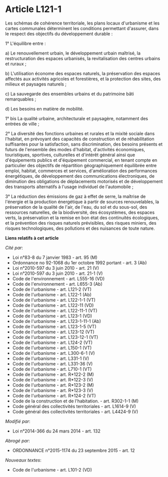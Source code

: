 # Article L121-1

Les schémas de cohérence territoriale, les plans locaux d'urbanisme et les cartes communales déterminent les conditions
permettant d'assurer, dans le respect des objectifs du développement durable : 

1° L'équilibre entre : 

a) Le renouvellement urbain, le développement urbain maîtrisé, la restructuration des espaces urbanisés, la revitalisation
des centres urbains et ruraux ; 

b) L'utilisation économe des espaces naturels, la préservation des espaces affectés aux activités agricoles et forestières,
et la protection des sites, des milieux et paysages naturels ; 

c) La sauvegarde des ensembles urbains et du patrimoine bâti remarquables ; 

d) Les besoins en matière de mobilité. 

1° bis La qualité urbaine, architecturale et paysagère, notamment des entrées de ville ; 

2° La diversité des fonctions urbaines et rurales et la mixité sociale dans l'habitat, en prévoyant des capacités de
construction et de réhabilitation suffisantes pour la satisfaction, sans discrimination, des besoins présents et futurs de
l'ensemble des modes d'habitat, d'activités économiques, touristiques, sportives, culturelles et d'intérêt général ainsi que
d'équipements publics et d'équipement commercial, en tenant compte en particulier des objectifs de répartition
géographiquement équilibrée entre emploi, habitat, commerces et services, d'amélioration des performances énergétiques, de
développement des communications électroniques, de diminution des obligations de déplacements motorisés et de développement
des transports alternatifs à l'usage individuel de l'automobile ; 

3° La réduction des émissions de gaz à effet de serre, la maîtrise de l'énergie et la production énergétique à partir de
sources renouvelables, la préservation de la qualité de l'air, de l'eau, du sol et du sous-sol, des ressources naturelles, de
la biodiversité, des écosystèmes, des espaces verts, la préservation et la remise en bon état des continuités écologiques, et
la prévention des risques naturels prévisibles, des risques miniers, des risques technologiques, des pollutions et des
nuisances de toute nature.

**Liens relatifs à cet article**

_Cité par_:

  - Loi n°83-8 du 7 janvier 1983 - art. 95 (M)
  - Ordonnance no 92-1068 du 1er octobre 1992 portant  - art. 3 (Ab)
  - Loi n°2010-597 du 3 juin 2010 - art. 21 (V)
  - Loi n°2010-597 du 3 juin 2010 - art. 21-1 (V)
  - Code de l'environnement - art. L555-16 (VD)
  - Code de l'environnement - art. L655-3 (Ab)
  - Code de l'urbanisme - art. L121-2 (VT)
  - Code de l'urbanisme - art. L122-1 (Ab)
  - Code de l'urbanisme - art. L122-1-1 (VT)
  - Code de l'urbanisme - art. L122-11 (VD)
  - Code de l'urbanisme - art. L122-11-1 (VT)
  - Code de l'urbanisme - art. L123-1 (VD)
  - Code de l'urbanisme - art. L123-1-11-1 (Ab)
  - Code de l'urbanisme - art. L123-1-5 (VT)
  - Code de l'urbanisme - art. L123-12 (VT)
  - Code de l'urbanisme - art. L123-12-1 (VT)
  - Code de l'urbanisme - art. L124-2 (VT)
  - Code de l'urbanisme - art. L150-1 (VT)
  - Code de l'urbanisme - art. L300-6-1 (V)
  - Code de l'urbanisme - art. L331-1 (V)
  - Code de l'urbanisme - art. L331-36 (V)
  - Code de l'urbanisme - art. L710-1 (VT)
  - Code de l'urbanisme - art. R*122-2 (M)
  - Code de l'urbanisme - art. R*122-3 (V)
  - Code de l'urbanisme - art. R*123-2 (M)
  - Code de l'urbanisme - art. R*123-3 (V)
  - Code de l'urbanisme - art. R*124-2 (VT)
  - Code de la construction et de l'habitation. - art. R302-1-1 (M)
  - Code général des collectivités territoriales - art. L1614-9 (V)
  - Code général des collectivités territoriales - art. L4424-9 (V)

_Modifié par_:

  - Loi n°2014-366 du 24 mars 2014 - art. 132

_Abrogé par_:

  - ORDONNANCE n°2015-1174 du 23 septembre 2015 - art. 12

_Nouveaux textes_:

  - Code de l'urbanisme - art. L101-2 (VD)

